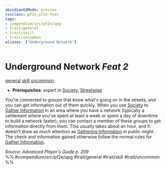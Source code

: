 ```yaml
---
obsidianUIMode: preview
cssclass: pf2e,pf2e-feat
tags:
- compendium/src/pf2e/apg
- trait/general
- trait/skill
- trait/uncommon
aliases: ["Underground Network"]
---
```

# Underground Network  *Feat 2*  
[general](../../rules/traits/general.md)  [skill](../../rules/traits/skill.md)  [uncommon](../../rules/traits/uncommon.md)  

- **Prerequisites**: expert in [Society](../skills.md#Society), [Streetwise](streetwise.md)

You're connected to groups that know what's going on in the streets, and you can get information out of them quickly. When you use [Society](../skills.md#Society) to [Gather Information](../../rules/actions/gather-information.md) in an area where you have a network (typically a settlement where you've spent at least a week or spent a day of downtime to build a network faster), you can contact a member of these groups to get information directly from them. This usually takes about an hour, and it doesn't draw as much attention as [Gathering Information](../../rules/actions/gather-information.md) in public might. The check and information gained otherwise follow the normal rules for [Gather Information](../../rules/actions/gather-information.md).

*Source: Advanced Player's Guide p. 209*  
%% #compendium/src/pf2e/apg #trait/general #trait/skill #trait/uncommon %%